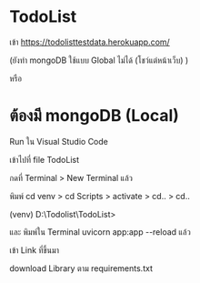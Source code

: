 # TodoList

เข้า https://todolisttestdata.herokuapp.com/

(ยังทำ mongoDB ใช้แบบ Global ไม่ได้ (โชว์แต่หน้าเว็บ) )

หรือ

# ต้องมี mongoDB (Local)

Run ใน Visual Studio Code

เข้าไปที่ file TodoList

กดที่ Terminal > New Terminal แล้ว

พิมพ์ cd venv > cd Scripts > activate > cd.. > cd..

(venv) D:\Todolist\TodoList>

และ พิมพ์ใน Terminal uvicorn app:app --reload แล้ว

เข้า Link ที่ขึ้นมา

download Library ตาม requirements.txt